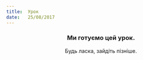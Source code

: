 ```yaml
---
title:  Урок
date:   25/08/2017
---
```


### <center>Ми готуємо цей урок.</center>
<center>Будь ласка, зайдіть пізніше.</center>
